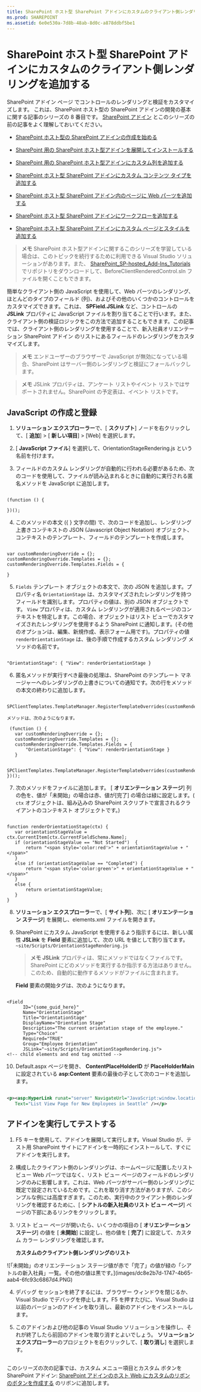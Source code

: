```yaml
---
title: SharePoint ホスト型 SharePoint アドインにカスタムのクライアント側レンダリングを追加する
ms.prod: SHAREPOINT
ms.assetid: 6e0e530a-7d8b-48ab-8d0c-a878ddbf5be1
---
```



# SharePoint ホスト型 SharePoint アドインにカスタムのクライアント側レンダリングを追加する
SharePoint アドイン ページ でコントロールのレンダリングと検証をカスタマイズします。
これは、SharePoint ホスト型の SharePoint アドインの開発の基本に関する記事のシリーズの 8 番目です。 [SharePoint アドイン](sharepoint-add-ins.md) とこのシリーズの前の記事をよく理解しておいてください。
  
    
    


-  [SharePoint ホスト型の SharePoint アドインの作成を始める](get-started-creating-sharepoint-hosted-sharepoint-add-ins.md)
    
  
-  [SharePoint 用の SharePoint ホスト型アドインを展開してインストールする](deploy-and-install-a-sharepoint-hosted-sharepoint-add-in.md)
    
  
-  [SharePoint 用の SharePoint ホスト型アドインにカスタム列を追加する](add-custom-columns-to-a-sharepoint-hostedsharepoint-add-in.md)
    
  
-  [SharePoint ホスト型 SharePoint アドインにカスタム コンテンツ タイプを追加する](add-a-custom-content-type-to-a-sharepoint-hostedsharepoint-add-in.md)
    
  
-  [SharePoint ホスト型 SharePoint アドイン内のページに Web パーツを追加する](add-a-web-part-to-a-page-in-a-sharepoint-hosted-sharepoint-add-in.md)
    
  
-  [SharePoint ホスト型 SharePoint アドインにワークフローを追加する](add-a-workflow-to-a-sharepoint-hosted-sharepoint-add-in.md)
    
  
-  [SharePoint ホスト型 SharePoint アドインにカスタム ページとスタイルを追加する](add-a-custom-page-and-style-to-a-sharepoint-hosted-sharepoint-add-in.md)
    
  

> **メモ**
> SharePoint ホスト型アドインに関するこのシリーズを学習している場合は、このトピックを続行するために利用できる Visual Studio ソリューションがあります。また、 [SharePoint_SP-hosted_Add-Ins_Tutorials](https://github.com/OfficeDev/SharePoint_SP-hosted_Add-Ins_Tutorials) でリポジトリをダウンロードして、BeforeClientRenderedControl.sln ファイルを開くこともできます。
  
    
    

簡単なクライアント側の JavaScript を使用して、Web パーツのレンダリング、ほとんどのタイプのフィールド (列)、およびその他のいくつかのコントロールをカスタマイズできます。これは、 **SPField.JSLink** など、コントロールの **JSLink** プロパティに JavaScript ファイルを割り当てることで行います。また、クライアント側の検証ロジックをこの方法で追加することもできます。この記事では、クライアント側のレンダリングを使用することで、新入社員オリエンテーション SharePoint アドイン のリストにあるフィールドのレンダリングをカスタマイズします。
> **メモ**
> エンドユーザーのブラウザーで JavaScript が無効になっている場合、SharePoint はサーバー側のレンダリングと検証にフォールバックします。 
  
    
    


> **メモ**
> JSLink プロパティは、アンケート リストやイベント リストではサポートされません。SharePoint の予定表は、イベント リストです。 
  
    
    


## JavaScript の作成と登録


  
    
    

1. **ソリューション エクスプローラー**で、[ **スクリプト**] ノードを右クリックして、[ **追加**] > [ **新しい項目**] > [Web] を選択します。
    
  
2. [ **JavaScript ファイル**] を選択して、OrientationStageRendering.js という名前を付けます。
    
  
3. フィールドのカスタム レンダリングが自動的に行われる必要があるため、次のコードを使用して、ファイルが読み込まれるときに自動的に実行される匿名メソッドを JavaScript に追加します。
    
 ```
  
(function () {

})();
 ```

4. このメソッドの本文 ({ } 文字の間) で、次のコードを追加し、レンダリング上書きコンテキストの JSON (Javascript Object Notation) オブジェクト、コンテキストのテンプレート、フィールドのテンプレートを作成します。
    
 ```
  
var customRenderingOverride = {};
customRenderingOverride.Templates = {};
customRenderingOverride.Templates.Fields = {

}
 ```

5.  `Fields` テンプレート オブジェクトの本文で、次の JSON を追加します。プロパティ名 `OrientationStage` は、カスタマイズされたレンダリングを持つフィールドを識別します。プロパティの値は、別の JSON オブジェクトです。 `View` プロパティは、カスタム レンダリングが適用されるページのコンテキストを特定します。この場合、オブジェクトはリスト ビューでカスタマイズされたレンダリングを使用するよう SharePoint に通知します。(その他のオプションは、編集、新規作成、表示フォーム用です)。プロパティの値 `renderOrientationStage` は、後の手順で作成するカスタム レンダリング メソッドの名前です。
    
 ```
  
"OrientationStage": { "View": renderOrientationStage }
 ```

6. 匿名メソッドが実行すべき最後の処理は、SharePoint のテンプレート マネージャーへのレンダリングの上書きについての通知です。次の行をメソッドの本文の終わりに追加します。
    
 ```
  SPClientTemplates.TemplateManager.RegisterTemplateOverrides(customRenderingOverride);
 ```


    メソッドは、次のようになります。
    


 ```
  (function () {
    var customRenderingOverride = {};
    customRenderingOverride.Templates = {};
    customRenderingOverride.Templates.Fields = {
        "OrientationStage": { "View": renderOrientationStage }
    }

    SPClientTemplates.TemplateManager.RegisterTemplateOverrides(customRenderingOverride);
})();
 ```

7. 次のメソッドをファイルに追加します。 [ **オリエンテーション ステージ**] 列の色を、値が「未開始」の場合は赤、値が[完了] の場合は緑に設定します。( `ctx` オブジェクトは、組み込みの SharePoint スクリプトで宣言されるクライアントのコンテキスト オブジェクトです。)
    
 ```
  
function renderOrientationStage(ctx) {
    var orientationStageValue = ctx.CurrentItem[ctx.CurrentFieldSchema.Name];
    if (orientationStageValue == "Not Started")  {
        return "<span style='color:red'>" + orientationStageValue + "</span>"
    }
    else if (orientationStageValue == "Completed") {
        return "<span style='color:green'>" + orientationStageValue + "</span>"
    }
    else {
        return orientationStageValue;
    }
}
 ```

8. **ソリューション エクスプローラー**で、[ **サイト列**]、次に [ **オリエンテーション ステージ**] を展開し、elements.xml ファイルを開きます。
    
  
9. SharePoint にカスタム JavaScript を使用するよう指示するには、新しい属性 **JSLink** を **Field** 要素に追加して、次の URL を値として割り当てます。 `~site/Scripts/OrientationStageRendering.js`
    
    > **メモ**
      > **JSLink** プロパティは、常にメソッドではなくファイルです。SharePoint にどのメソッドを実行するか指示する方法はありません。このため、自動的に動作するメソッドがファイルに含まれます。

    **Field** 要素の開始タグは、次のようになります。
    


 ```
  
<Field
       ID="{some_guid_here}"
       Name="OrientationStage"
       Title="OrientationStage"
       DisplayName="Orientation Stage"
       Description="The current orientation stage of the employee."
       Type="Choice"
       Required="TRUE"
       Group="Employee Orientation" 
       JSLink="~site/Scripts/OrientationStageRendering.js">
<!-- child elements and end tag omitted -->
 ```

10. Default.aspx ページを開き、 **ContentPlaceHolderID** が **PlaceHolderMain** に設定されている **asp:Content** 要素の最後の子として次のコードを追加します。
    
 ```XML
  
<p><asp:HyperLink runat="server" NavigateUrl="JavaScript:window.location = _spPageContextInfo.webAbsoluteUrl + '/Lists/NewEmployeesInSeattle/AllItems.aspx';"
    Text="List View Page for New Employees in Seattle" /></p>

 ```


## アドインを実行してテストする


  
    
    

1. F5 キーを使用して、アドインを展開して実行します。Visual Studio が、テスト用 SharePoint サイトにアドインを一時的にインストールして、すぐにアドインを実行します。 
    
  
2. 構成したクライアント側のレンダリングは、ホームページに配置したリスト ビュー Web パーツではなく、リスト ビュー ページのフィールドのレンダリングのみに影響します。これは、Web パーツがサーバー側のレンダリングに既定で設定されているためです。これを取り消す方法がありますが、このシンプルな例には高度すぎます。このため、実行中のクライアント側のレンダリングを確認するために、[ **シアトルの新入社員のリスト ビュー ページ**] ページの下部にあるリンクをクリックします。
    
  
3. リスト ビュー ページが開いたら、いくつかの項目の [ **オリエンテーション ステージ**] の値を [ **未開始**] に設定し、他の値を [ **完了**] に設定して、カスタム カラー レンダリングを確認します。 
    
   **カスタムのクライアント側レンダリングのリスト**

  

!\[「未開始」のオリエンテーション ステージ値が赤で「完了」の値が緑の「シアトルの新入社員」一覧。その他の値は黒です。](images/dc8e2b7d-1747-4b65-aab4-6fc93c6867d4.PNG)
  

  

  
4. デバッグ セッションを終了するには、ブラウザー ウィンドウを閉じるか、Visual Studio でデバッグを停止します。F5 を押すたびに、Visual Studio は以前のバージョンのアドインを取り消し、最新のアドインをインストールします。
    
  
5. このアドインおよび他の記事の Visual Studio ソリューションを操作し、それが終了したら前回のアドインを取り消すとよいでしょう。 **ソリューション エクスプローラー**のプロジェクトを右クリックして、[ **取り消し**] を選択します。
    
  

## 
<a name="Nextsteps"> </a>

このシリーズの次の記事では、カスタム メニュー項目とカスタム ボタンを SharePoint アドイン:  [SharePoint アドインのホスト Web にカスタムのリボンのボタンを作成する](create-a-custom-ribbon-button-in-the-host-web-of-a-sharepoint-add-in.md) のリボンに追加します。
  
    
    


